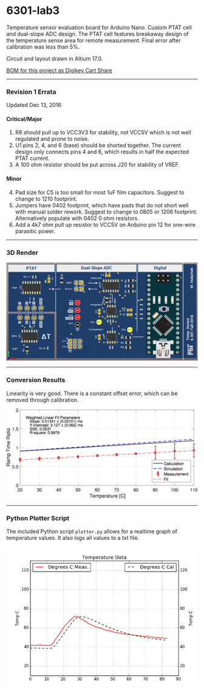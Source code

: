 # 6301-lab3
Temperature sensor evaluation board for Arduino Nano. Custom PTAT cell and dual-slope ADC design. The PTAT cell features breakaway design of the temperature sense area for remote measurement. Final error after calibration was less than 5%.

Circuit and layout drawn in Altium 17.0.

[BOM for this project as Digikey Cart Share](http://www.digikey.com/short/35444m)

-------

### Revision 1 Errata
Updated Dec 13, 2016

#### Critical/Major
1. R8 should pull up to VCC3V3 for stability, not VCC5V which is not well regulated and prone to noise.
2. U1 pins 2, 4, and 6 (base) should be shorted together. The current design only connects pins 4 and 6, which results in half the expected PTAT current.
3. A 100 ohm resistor should be put across J20 for stability of VREF.

#### Minor
4. Pad size for C5 is too small for most 1uF film capacitors. Suggest to change to 1210 footprint.
5. Jumpers have 0402 footprint, which have pads that do not short well with manual solder rework. Suggest to change to 0805 or 1206 footprint. Alternatively populate with 0402 0 ohm resistors.
6. Add a 4k7 ohm pull up resistor to VCC5V on Arduino pin 12 for one-wire parasitic power.

-------

### 3D Render

![PCB render](Outputs/6301%20Lab3%20PCB%20Render.png)

-------

### Conversion Results

Linearity is very good. There is a constant offset error, which can be removed through calibration.

![Conversion results. Ramp Time Ratio vs. Temperature.](Outputs/6301%20Lab3%20Final%20Results.png)

-------

### Python Plotter Script

The included Python script `plotter.py` allows for a realtime graph of temperature values. It also logs all values to a txt file.

![Screenshot of a graph produced by plotter.py](Python/plotter_examplegraph.png)

